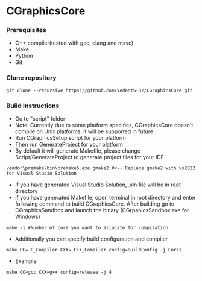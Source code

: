 # CGraphicsCore

### Prerequisites
- C++ compiler(tested with gcc, clang and msvc)
- Make
- Python
- Git

### Clone repository
```shell
git clone --recursive https://github.com/VedantS-32/CGraphicsCore.git
```

### Build Instructions
- Go to "script" folder
- Note: Currently due to some platform specifics, CGraphicsCore doesn't compile on Unix platforms, it will be supported in future
- Run CGraphicsSetup script for your platform
- Then run GenerateProject for your platform
- By default it will generate Makefile, please change Script/GenerateProject to generate project files for your IDE
``` shell
vendor\premake\bin\premake5.exe gmake2 #<-- Replace gmake2 with vs2022 for Visual Studio Solution
```
- If you have generated Visual Studio Solution, .sln file will be in root directory
- if you have generated Makefile, open terminal in root directory and enter following command to build CGraphicsCore. After building go to CGraphicsSandbox and launch the binary (CGrpahicsSandbox.exe for Windows)
``` shell
make -j #Number of core you want to allocate for compilation
```
- Additionally you can specify build configuration and compiler
``` shell
make CC= C_Compiler CXX= C++_Compiler config=BuildConfig -j Cores
```
- Example
``` shell
make CC=gcc CXX=g++ config=release -j 4
```
